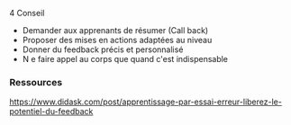 
4 Conseil 
- Demander aux apprenants de résumer (Call back)
- Proposer des mises en actions adaptées au niveau
- Donner du feedback précis et personnalisé
- N e faire appel au corps que quand c'est indispensable

### Ressources
https://www.didask.com/post/apprentissage-par-essai-erreur-liberez-le-potentiel-du-feedback